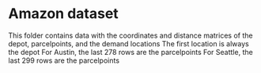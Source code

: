# Amazon dataset

This folder contains data with the coordinates and distance matrices of the depot, parcelpoints, and the demand locations
The first location is always the depot
For Austin, the last 278 rows are the parcelpoints
For Seattle, the last 299 rows are the parcelpoints